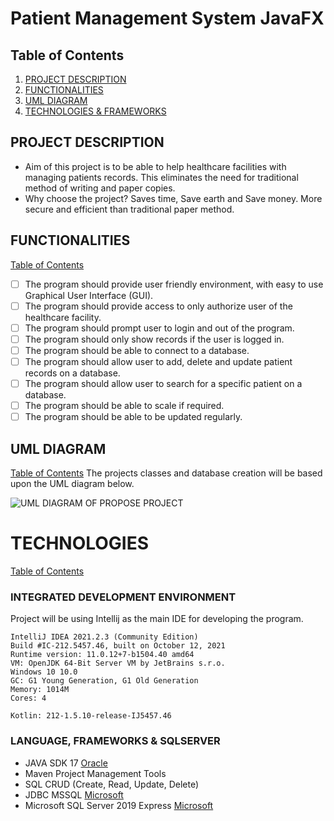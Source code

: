 # Patient Management System JavaFX
## Table of Contents
1. [PROJECT DESCRIPTION](https://github.com/eurojeeJarina/patient-management-system/blob/main/project-proposal.md#project-description)
2. [FUNCTIONALITIES](https://github.com/eurojeeJarina/patient-management-system/blob/main/project-proposal.md#functionalities)
3. [UML DIAGRAM](https://github.com/eurojeeJarina/patient-management-system/blob/main/project-proposal.md#uml-diagram)
4. [TECHNOLOGIES & FRAMEWORKS](https://github.com/eurojeeJarina/patient-management-system/blob/main/project-proposal.md#technologies)


## PROJECT DESCRIPTION

 - Aim of this project is to be able to help healthcare facilities with managing patients records. This eliminates the need for traditional method of writing and paper copies.
 - Why choose the project? Saves time, Save earth and Save money. More secure and efficient than traditional paper method.

## FUNCTIONALITIES
[Table of Contents](https://github.com/eurojeeJarina/patient-management-system/blob/main/project-proposal.md#table-of-contents)
 - [ ] The program should provide user friendly environment, with easy to use Graphical User Interface (GUI).
 - [ ] The program should provide access to only authorize user of the healthcare facility.
 - [ ] The program should prompt user to login and out of the program.
 - [ ] The program should only show records if the user is logged in.
 - [ ] The program should be able to connect to a database.
 - [ ] The program should allow user to add, delete and update patient records on a database.
 - [ ] The program should allow user to search for a specific patient on a database.
 - [ ] The program should be able to scale if required.
 - [ ] The program should be able to be updated regularly.

## UML DIAGRAM
[Table of Contents](https://github.com/eurojeeJarina/patient-management-system/blob/main/project-proposal.md#table-of-contents)
The projects classes and database creation will be based upon the UML diagram below. 

![UML DIAGRAM OF PROPOSE PROJECT](https://github.com/eurojeeJarina/patient-management-system/blob/main/uml-diagram.jpg)

# TECHNOLOGIES
[Table of Contents](https://github.com/eurojeeJarina/patient-management-system/blob/main/project-proposal.md#table-of-contents)
### INTEGRATED DEVELOPMENT ENVIRONMENT
Project will be using Intellij as the main IDE for developing the program.
```
IntelliJ IDEA 2021.2.3 (Community Edition)
Build #IC-212.5457.46, built on October 12, 2021
Runtime version: 11.0.12+7-b1504.40 amd64
VM: OpenJDK 64-Bit Server VM by JetBrains s.r.o.
Windows 10 10.0
GC: G1 Young Generation, G1 Old Generation
Memory: 1014M
Cores: 4

Kotlin: 212-1.5.10-release-IJ5457.46
```

### LANGUAGE, FRAMEWORKS & SQLSERVER
 - JAVA SDK 17 [Oracle](https://www.oracle.com/java/)
 - Maven Project Management Tools
 - SQL CRUD (Create, Read, Update, Delete)
 - JDBC MSSQL [Microsoft](https://docs.microsoft.com/en-us/sql/connect/jdbc/download-microsoft-jdbc-driver-for-sql-server?view=sql-server-ver15#download)
 - Microsoft SQL Server 2019 Express [Microsoft](https://www.microsoft.com/en-us/download/details.aspx?id=101064)
 
